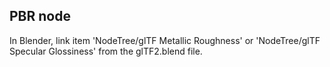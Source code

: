 PBR node
--------

In Blender, link item 'NodeTree/glTF Metallic Roughness' or 'NodeTree/glTF Specular Glossiness' from the glTF2.blend file.
